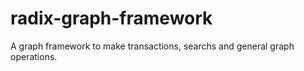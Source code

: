 # radix-graph-framework
A graph framework to make transactions, searchs and general graph operations.

